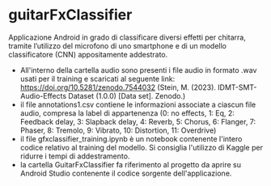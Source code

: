 # guitarFxClassifier

Applicazione Android in grado di classificare diversi effetti per chitarra, tramite l’utilizzo del microfono di uno smartphone e di un modello classificatore (CNN) appositamente addestrato.

- All'interno della cartella audio sono presenti i file audio in formato .wav usati per il training e scaricati al seguente link: https://doi.org/10.5281/zenodo.7544032  (Stein, M. (2023). IDMT-SMT-Audio-Effects Dataset (1.0.0) [Data set]. Zenodo.)
- il file annotations1.csv contiene le informazioni associate a ciascun file audio, compresa la label di appartenenza (0: no effects, 1: Eq, 2: Feedback delay, 3: Slapback delay, 4: Reverb, 5: Chorus, 6: Flanger, 7: Phaser, 8: Tremolo, 9: Vibrato, 10: Distortion, 11: Overdrive)
- il file gfxclassifier_training.ipynb è un notebook contenente l'intero codice relativo al training del modello. Si consiglia l'utilizzo di Kaggle per ridurre i tempi di addestramento.
- la cartella GuitarFxClassifier fa riferimento al progetto da aprire su Android Studio contenente il codice sorgente dell'applicazione.
